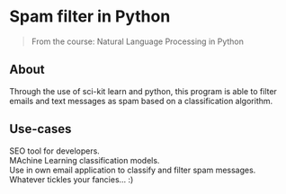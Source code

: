 # Spam filter in Python

> From the course: Natural Language Processing in Python

## About
Through the use of sci-kit learn and python, this program is able to filter emails and text messages
as spam based on a classification algorithm.

## Use-cases
SEO tool for developers.<br>
MAchine Learning classification models.<br>
Use in own email application to classify and filter spam messages.<br>
Whatever tickles your fancies... :)
